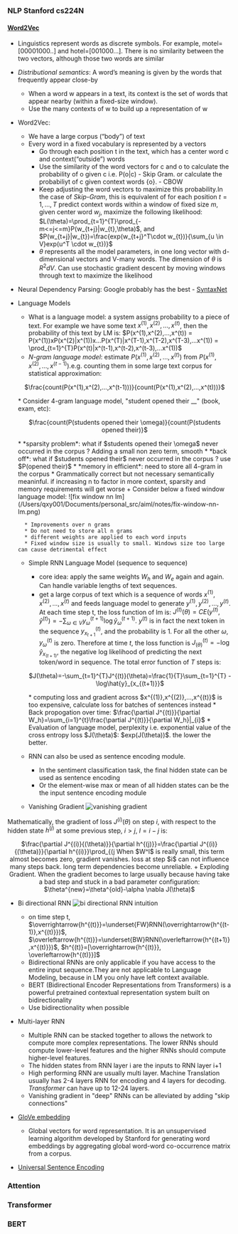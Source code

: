 ### NLP Stanford cs224N
#### [Word2Vec]()
- Linguistics represent words as discrete symbols. For example, motel=[00001000..] and hotel=[001000...]. There is no similarity between the two vectors, although those two words are similar 
- *Distributional semantics*: A word’s meaning is given
by the words that frequently appear close-by
    + When a word w appears in a text, its context is the set of words
that appear nearby (within a fixed-size window).
    + Use the many contexts of w to build up a representation of w
- Word2Vec:
    + We have a large corpus (“body”) of text
    + Every word in a fixed vocabulary is represented by a vectors
        + Go through each position t in the text, which has a center word c and context(“outside”) words 
        + Use the similarity of the word vectors for c and o to calculate the probability of o given c i.e. P(o|c) - Skip Gram. or calculate the probabiliyt of c given context words {o}. - CBOW
        + Keep adjusting the word vectors to maximize this probability.In the case of *Skip-Gram*, this is equivalent of for each position $t=1,...,T$ predict context words within a window of fixed size $m$, given center word $w_j$, maximize the following likelihood:
        $L(\theta)=\prod_{t=1}^{T}\prod_{-m<=j<=m}P(w_{t+j}|w_{t},\theta)$, 
        and $P(w_{t+j}|w_{t})=\frac{exp(w_{t+j}^T\cdot w_{t})}{\sum_{u \in V}exp(u^T \cdot w_{t})}$
        + $\theta$ represents all the model parameters, in one long vector 
        with d-dimensional vectors and V-many words. The dimension of $\theta$ is $R^2dV$. Can use stochastic gradient descent by moving windows through text to maximize the likelihood
- Neural Dependency Parsing: Google probably has the best - [SyntaxNet](https://ai.googleblog.com/2016/05/announcing-syntaxnet-worlds-most.html)
- Language Models
    + What is a language model: a system assigns probability to a piece of text. For example we have some text $x^{(1)},x^{(2)},...,x^{(t)}$, then the probability of this text by LM is: $P(x^(1),x^(2),...,x^(t)) = P(x^(1))xP(x^(2)|x^(1))x...P(x^(T)|x^(T-1),x^(T-2),x^(T-3),...x^(1)) = \prod_{t=1}^{T}P(x^(t)|x^(t-1),x^(t-2),x^(t-3),...x^(1))$
    + *N-gram language model*: estimate $P(x^(1),x^(2),...,x^(t))$ from $P(x^(1),x^(2),...,x^(t-1))$.e.g. counting them in some large text corpus for statistical approximation:
    <p style="text-align: center;">$\frac{count(P(x^(1),x^(2),...,x^(t-1)))}{count(P(x^(1),x^(2),...,x^(t)))}$</p>
        * Consider 4-gram language model, "student opened their __" (book, exam, etc):
        <p style="text-align: center;">$\frac{count(P(students opened their \omega)}{count(P(students opened their)}$</p>
        * *sparsity problem*: what if $students opened their \omega$ never occurred in the corpus ? Adding a small non zero term, smooth 
        * *back off*: what if $students opened their$ never occurred in the corpus ? use $P(opened their)$
        * *memory in efficient*: need to store all 4-gram in the corpus 
        * Grammatically correct but not necessary semantically meaninful. if increasing n to factor in more context, sparsity and memory requirements will get worse 
    + Consider below a fixed window language model:
    ![fix window nn lm](/Users/qxy001/Documents/personal_src/aiml/notes/fix-window-nn-lm.png)

        * Improvements over n grams 
        * Do not need to store all n grams
        * different weights are applied to each word inputs
        * Fixed window size is usually to small. Windows size too large can cause detrimental effect 
        
    + Simple RNN Language Model (sequence to sequence)
    
        * core idea: apply the same weights $W_h$ and $W_e$ again and again. Can handle variable lengths of text sequences.  
        * get a large corpus of text which is a sequence of words $x^{(1)},x^{(2)},...,x^{(t)}$ and feeds language model to generate $y^{(1)},y^{(2)},...,y^{(t)}$. At each time step t, the loss function of lm is: $J^{(t)}(\theta) = CE(y^{(t)},\hat y^{(t)})=-\sum_{\omega \in V}y_{\omega}^{(t+1)}\log\hat{y}_{\omega}^{(t+1)}$. $y^{(t)}$ is in fact the next token in the sequence $y_{x_{t+1}}^{(t)}$, and the probability is 1. For all the other $\omega$, $y_{\omega}^{(t)}$ is zero. Therefore at time $t$, the loss function is $J^{(t)}_{(\theta)} = - \log\hat{y}_{x_{(t+1)}}$, the negative log likelihood of predicting the next token/word in sequence. The total error function of $T$ steps is:
        <p style="text-align: center;">$J(\theta)=-\sum_{t=1}^{T}J^{(t)}(\theta)=\frac{1}{T}\sum_{t=1}^{T} -\log\hat{y}_{x_{(t+1)}}$</p>
        * computing loss and gradient across $x^{(1)},x^{(2)},...,x^{(t)}$ is too expensive, calculate loss for batches of sentences instead 
        * Back propogation over time: $\frac{\partial J^{(t)}}{\partial W_h}=\sum_{i=1}^{t}\frac{\partial J^{(t)}}{\partial W_h}|_{i}$
        * Evaluation of language model, perplexity i.e. exponential value of the cross entropy loss $J(\theta)$: $exp(J(\theta))$. the lower the better. 
    + RNN can also be used as sentence encoding module. 
        * In the sentiment classification task, the final hidden state can be used as sentence encoding
        * Or the element-wise max or mean of all hidden states can be the the input sentence encoding module 
    + Vanishing Gradient
![vanishing gradient](/Users/qxy001/Documents/personal_src/aiml/notes/vanishing-gradient-intuition.png)
    
Mathematically, the gradient of loss $J^{(i)}(\theta)$ on step $i$, with respect to the hidden state $h^{(j)}$ at some previous step, $i>j$, $l=i-j$
is: 
<p style="text-align: center;">$\frac{\partial J^{(i)}{(\theta)}}{\partial h^{(j)}}=\frac{\partial J^{(i)}{(\theta)}}{\partial h^{(i)}}\prod_{(j<t<i)}W_t=\frac{\partial J^{(i)}{(\theta)}}{\partial h^{(i)}}W^{l}$</p>
When $W^l$ is really small, this term almost becomes zero, gradient vanishes. loss at step $i$ can not influence many steps back. long term dependencies become unreliable. 
    + Exploding Gradient. When the gradient becomes to large usually because having take a bad step and stuck in a bad parameter configuration: $\theta^{new}=\theta^{old}-\alpha \nabla J(\theta)$

- Bi directional RNN 
![bi directional RNN intuition](/Users/qxy001/Documents/personal_src/aiml/notes/bidirectional-rnn-intuition.png)

    * on time step t, $\overrightarrow{h^{(t)}}=\underset{FW}RNN(\overrightarrow{h^{(t-1)},x^{(t)}})$, $\overleftarrow{h^{(t)}}=\underset{BW}RNN(\overleftarrow{h^{(t+1)},x^{(t)}})$, $h^{(t)}=[\overrightarrow{h^{(t)}}, \overleftarrow{h^{(t)}}]$
    * Bidirectional RNNs are only applicable if you have access to the entire input sequence.They are not applicable to Language Modeling, because in LM you only have left context available.
    *  BERT (Bidirectional Encoder Representations from Transformers) is a
powerful pretrained contextual representation system built on bidirectionality
    * Use bidirectionality when possible 
         
- Multi-layer RNN
    + Multiple RNN can be stacked together to allows the network to compute more complex representations. The lower RNNs should compute lower-level features and the higher RNNs should compute higher-level features.
    + The hidden states from RNN layer i are the inputs to RNN layer i+1
    + High performing RNN are usually multi layer. Machine Translation usually has 2-4 layers RNN for encoding and 4 layers for decoding. *Transformer* can have up to 12-24 layers. 
    + Vanishing gradient in "deep" RNNs can be alleviated by  adding "skip connections"
    
- [GloVe embedding](https://jonathan-hui.medium.com/nlp-word-embedding-glove-5e7f523999f6) 
    + Global vectors for word representation. It is an unsupervised learning algorithm developed by Stanford for generating word embeddings by aggregating global word-word co-occurrence matrix from a corpus.

- [Universal Sentence Encoding](https://amitness.com/2020/06/universal-sentence-encoder/) 

### Attention
### Transformer
### BERT
